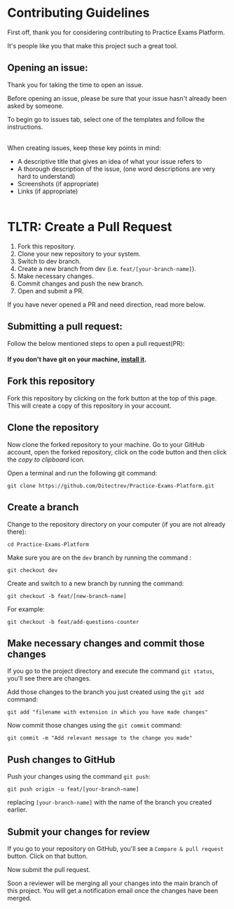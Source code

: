 # Contributing Guidelines

First off, thank you for considering contributing to Practice Exams Platform.

It's people like you that make this project such a great tool.

## Opening an issue:

Thank you for taking the time to open an issue.

Before opening an issue, please be sure that your issue hasn't already been asked by someone.

To begin go to issues tab, select one of the templates and follow the instructions.
<br><br>

When creating issues, keep these key points in mind:

- A descriptive title that gives an idea of what your issue refers to
- A thorough description of the issue, (one word descriptions are very hard to understand)
- Screenshots (if appropriate)
- Links (if appropriate)
  <br><br>

# TLTR: Create a Pull Request

1. Fork this repository.
2. Clone your new repository to your system.
3. Switch to dev branch.
4. Create a new branch from dev (i.e. `feat/[your-branch-name]`).
5. Make necessary changes.
6. Commit changes and push the new branch.
7. Open and submit a PR.

If you have never opened a PR and need direction, read more below.

## Submitting a pull request:

Follow the below mentioned steps to open a pull request(PR):

#### If you don't have git on your machine, [install it](https://help.github.com/articles/set-up-git/).

## Fork this repository

Fork this repository by clicking on the fork button at the top of this page.
This will create a copy of this repository in your account.

## Clone the repository

Now clone the forked repository to your machine. Go to your GitHub account, open the forked repository, click on the code button and then click the _copy to clipboard_ icon.

Open a terminal and run the following git command:

```
git clone https://github.com/Ditectrev/Practice-Exams-Platform.git
```

## Create a branch

Change to the repository directory on your computer (if you are not already there):

```
cd Practice-Exams-Platform
```

Make sure you are on the `dev` branch by running the command :

```
git checkout dev
```

Create and switch to a new branch by running the command:

```
git checkout -b feat/[new-branch-name]
```

For example:

```
git checkout -b feat/add-questions-counter
```

## Make necessary changes and commit those changes

If you go to the project directory and execute the command `git status`, you'll see there are changes.

Add those changes to the branch you just created using the `git add` command:

```
git add "filename with extension in which you have made changes"
```

Now commit those changes using the `git commit` command:

```
git commit -m "Add relevant message to the change you made"
```

## Push changes to GitHub

Push your changes using the command `git push`:

```
git push origin -u feat/[your-branch-name]
```

replacing `[your-branch-name]` with the name of the branch you created earlier.

## Submit your changes for review

If you go to your repository on GitHub, you'll see a `Compare & pull request` button. Click on that button.

Now submit the pull request.

Soon a reviewer will be merging all your changes into the main branch of this project. You will get a notification email once the changes have been merged.
